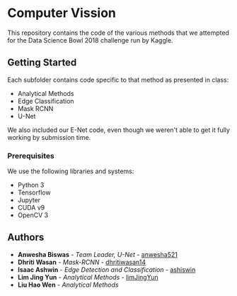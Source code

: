 # Computer Vission

This repository contains the code of the various methods that we attempted for the Data Science Bowl 2018 challenge run by Kaggle.

## Getting Started

Each subfolder contains code specific to that method as presented in class:

* Analytical Methods
* Edge Classification
* Mask RCNN
* U-Net

We also included our E-Net code, even though we weren't able to get it fully working by submission time.

### Prerequisites

We use the following libraries and systems:

* Python 3
* Tensorflow
* Jupyter
* CUDA v9
* OpenCV 3

## Authors

* **Anwesha Biswas** - *Team Leader, U-Net* - [anwesha521](https://github.com/anwesha521)
* **Dhriti Wasan** - *Mask-RCNN* - [dhritiwasan14](https://github.com/dhritiwasan14)
* **Isaac Ashwin** - *Edge Detection and Classification* - [ashiswin](https://github.com/ashiswin)
* **Lim Jing Yun** - *Analytical Methods* - [limJingYun](https://github.com/limJingYun)
* **Liu Hao Wen** - *Analytical Methods*